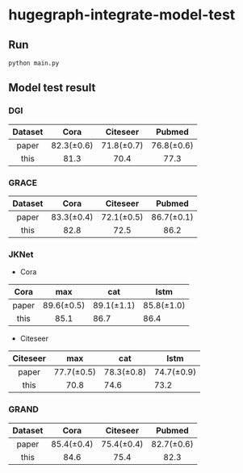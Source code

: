 # hugegraph-integrate-model-test

## Run

```commandline
python main.py
```

## Model test result

### DGI

|    Dataset    |    Cora    |  Citeseer  |   Pubmed   |
|:-------------:|:----------:|:----------:|:----------:|
|     paper     | 82.3(±0.6) | 71.8(±0.7) | 76.8(±0.6) |
|     this      |    81.3    |    70.4    |    77.3    |

### GRACE

| Dataset |    Cora    |  Citeseer  |   Pubmed   |
|:-------:|:----------:|:----------:|:----------:|
|  paper  | 83.3(±0.4) | 72.1(±0.5) | 86.7(±0.1) |
|  this   |    82.8    |    72.5    |    86.2    |

### JKNet

- Cora

|   Cora   |    max     | cat        | lstm       |
|:--------:|:----------:|------------|------------|
|  paper   | 89.6(±0.5) | 89.1(±1.1) | 85.8(±1.0) |
|   this   |    85.1    | 86.7       | 86.4       |

- Citeseer

| Citeseer |    max     | cat        | lstm       |
|:--------:|:----------:|------------|------------|
|  paper   | 77.7(±0.5) | 78.3(±0.8) | 74.7(±0.9) |
|   this   |    70.8    | 74.6       | 73.2       |

### GRAND

| Dataset |    Cora    |  Citeseer  |   Pubmed   |
|:-------:|:----------:|:----------:|:----------:|
|  paper  | 85.4(±0.4) | 75.4(±0.4) | 82.7(±0.6) |
|  this   |    84.6    |    75.4    |    82.3    |

